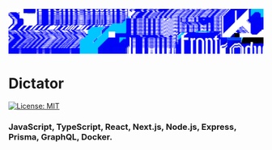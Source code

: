 ![logo](./static/img/banner.png)

# Dictator

[![License: MIT](https://img.shields.io/badge/License-MIT-blue.svg)](https://opensource.org/licenses/MIT)

### JavaScript, TypeScript, React, Next.js, Node.js, Express, Prisma, GraphQL, Docker.
